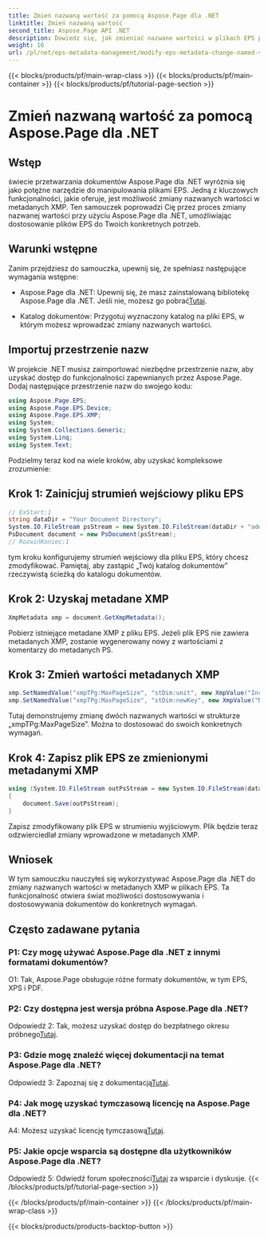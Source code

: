 ```yaml
---
title: Zmień nazwaną wartość za pomocą Aspose.Page dla .NET
linktitle: Zmień nazwaną wartość
second_title: Aspose.Page API .NET
description: Dowiedz się, jak zmieniać nazwane wartości w plikach EPS przy użyciu Aspose.Page dla .NET. Dostosuj metadane XMP bez wysiłku, aby dostosować przetwarzanie dokumentów.
weight: 16
url: /pl/net/eps-metadata-management/modify-eps-metadata-change-named-value/
---
```


{{< blocks/products/pf/main-wrap-class >}}
{{< blocks/products/pf/main-container >}}
{{< blocks/products/pf/tutorial-page-section >}}

# Zmień nazwaną wartość za pomocą Aspose.Page dla .NET

## Wstęp

świecie przetwarzania dokumentów Aspose.Page dla .NET wyróżnia się jako potężne narzędzie do manipulowania plikami EPS. Jedną z kluczowych funkcjonalności, jakie oferuje, jest możliwość zmiany nazwanych wartości w metadanych XMP. Ten samouczek poprowadzi Cię przez proces zmiany nazwanej wartości przy użyciu Aspose.Page dla .NET, umożliwiając dostosowanie plików EPS do Twoich konkretnych potrzeb.

## Warunki wstępne

Zanim przejdziesz do samouczka, upewnij się, że spełniasz następujące wymagania wstępne:

-  Aspose.Page dla .NET: Upewnij się, że masz zainstalowaną bibliotekę Aspose.Page dla .NET. Jeśli nie, możesz go pobrać[Tutaj](https://releases.aspose.com/page/net/).

- Katalog dokumentów: Przygotuj wyznaczony katalog na pliki EPS, w którym możesz wprowadzać zmiany nazwanych wartości.

## Importuj przestrzenie nazw

W projekcie .NET musisz zaimportować niezbędne przestrzenie nazw, aby uzyskać dostęp do funkcjonalności zapewnianych przez Aspose.Page. Dodaj następujące przestrzenie nazw do swojego kodu:

```csharp
using Aspose.Page.EPS;
using Aspose.Page.EPS.Device;
using Aspose.Page.EPS.XMP;
using System;
using System.Collections.Generic;
using System.Linq;
using System.Text;
```

Podzielmy teraz kod na wiele kroków, aby uzyskać kompleksowe zrozumienie:

## Krok 1: Zainicjuj strumień wejściowy pliku EPS

```csharp
// ExStart:1
string dataDir = "Your Document Directory";
System.IO.FileStream psStream = new System.IO.FileStream(dataDir + "add_named_value_input.eps", System.IO.FileMode.Open, System.IO.FileAccess.Read);
PsDocument document = new PsDocument(psStream);
// RozwińKoniec:1
```

tym kroku konfigurujemy strumień wejściowy dla pliku EPS, który chcesz zmodyfikować. Pamiętaj, aby zastąpić „Twój katalog dokumentów” rzeczywistą ścieżką do katalogu dokumentów.

## Krok 2: Uzyskaj metadane XMP

```csharp
XmpMetadata xmp = document.GetXmpMetadata();
```

Pobierz istniejące metadane XMP z pliku EPS. Jeżeli plik EPS nie zawiera metadanych XMP, zostanie wygenerowany nowy z wartościami z komentarzy do metadanych PS.

## Krok 3: Zmień wartości metadanych XMP

```csharp
xmp.SetNamedValue("xmpTPg:MaxPageSize", "stDim:unit", new XmpValue("Inches"));
xmp.SetNamedValue("xmpTPg:MaxPageSize", "stDim:newKey", new XmpValue("NewValue"));
```

Tutaj demonstrujemy zmianę dwóch nazwanych wartości w strukturze „xmpTPg:MaxPageSize”. Można to dostosować do swoich konkretnych wymagań.

## Krok 4: Zapisz plik EPS ze zmienionymi metadanymi XMP

```csharp
using (System.IO.FileStream outPsStream = new System.IO.FileStream(dataDir + "change_named_value_output.eps", System.IO.FileMode.Create, System.IO.FileAccess.Write))
{
    document.Save(outPsStream);
}
```

Zapisz zmodyfikowany plik EPS w strumieniu wyjściowym. Plik będzie teraz odzwierciedlał zmiany wprowadzone w metadanych XMP.

## Wniosek

W tym samouczku nauczyłeś się wykorzystywać Aspose.Page dla .NET do zmiany nazwanych wartości w metadanych XMP w plikach EPS. Ta funkcjonalność otwiera świat możliwości dostosowywania i dostosowywania dokumentów do konkretnych wymagań.

## Często zadawane pytania

### P1: Czy mogę używać Aspose.Page dla .NET z innymi formatami dokumentów?

O1: Tak, Aspose.Page obsługuje różne formaty dokumentów, w tym EPS, XPS i PDF.

### P2: Czy dostępna jest wersja próbna Aspose.Page dla .NET?

 Odpowiedź 2: Tak, możesz uzyskać dostęp do bezpłatnego okresu próbnego[Tutaj](https://releases.aspose.com/).

### P3: Gdzie mogę znaleźć więcej dokumentacji na temat Aspose.Page dla .NET?

 Odpowiedź 3: Zapoznaj się z dokumentacją[Tutaj](https://reference.aspose.com/page/net/).

### P4: Jak mogę uzyskać tymczasową licencję na Aspose.Page dla .NET?

 A4: Możesz uzyskać licencję tymczasową[Tutaj](https://purchase.aspose.com/temporary-license/).

### P5: Jakie opcje wsparcia są dostępne dla użytkowników Aspose.Page dla .NET?

 Odpowiedź 5: Odwiedź forum społeczności[Tutaj](https://forum.aspose.com/c/page/39) za wsparcie i dyskusje.
{{< /blocks/products/pf/tutorial-page-section >}}

{{< /blocks/products/pf/main-container >}}
{{< /blocks/products/pf/main-wrap-class >}}

{{< blocks/products/products-backtop-button >}}
